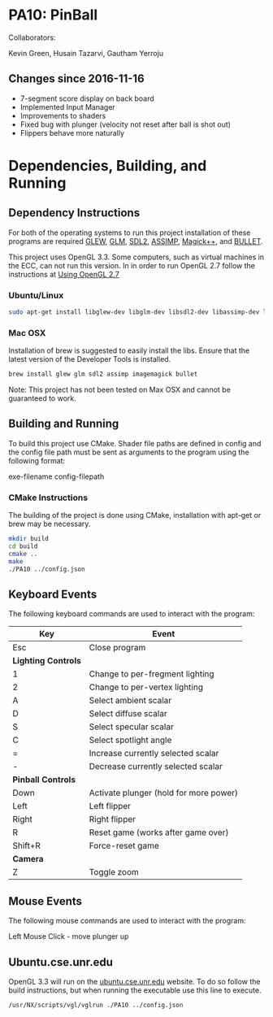 # PA10: PinBall
Collaborators:

Kevin Green,
Husain Tazarvi,
Gautham Yerroju

## Changes since 2016-11-16
- 7-segment score display on back board
- Implemented Input Manager
- Improvements to shaders
- Fixed bug with plunger (velocity not reset after ball is shot out)
- Flippers behave more naturally

# Dependencies, Building, and Running

## Dependency Instructions
For both of the operating systems to run this project installation of these programs are required [GLEW](http://glew.sourceforge.net/), [GLM](http://glm.g-truc.net/0.9.7/index.html), [SDL2](https://wiki.libsdl.org/Tutorials), [ASSIMP](http://www.assimp.org/lib_html/index.html), [Magick++](http://www.imagemagick.org/Magick++/), and [BULLET](http://bulletphysics.org/wordpress/).

This project uses OpenGL 3.3. Some computers, such as virtual machines in the ECC, can not run this version. In in order to run OpenGL 2.7 follow the instructions at [Using OpenGL 2.7](https://github.com/HPC-Vis/computer-graphics/wiki/Using-OpenGL-2.7)

### Ubuntu/Linux
```bash
sudo apt-get install libglew-dev libglm-dev libsdl2-dev libassimp-dev libmagick++-dev libbullet-dev
```

### Mac OSX
Installation of brew is suggested to easily install the libs. Ensure that the latest version of the Developer Tools is installed.
```bash
brew install glew glm sdl2 assimp imagemagick bullet
```
Note: This project has not been tested on Max OSX and cannot be guaranteed to work.

## Building and Running
To build this project use CMake. Shader file paths are defined in config and the config file path must be sent as arguments to the program using the following format:

exe-filename config-filepath

### CMake Instructions
The building of the project is done using CMake, installation with apt-get or brew may be necessary.

```bash
mkdir build
cd build
cmake ..
make
./PA10 ../config.json
```

## Keyboard Events
The following keyboard commands are used to interact with the program:

|Key|Event|
|---|---|
|Esc|Close program|
|__Lighting Controls__|
|1|Change to per-fregment lighting|
|2|Change to per-vertex lighting|
|A|Select ambient scalar|
|D|Select diffuse scalar|
|S|Select specular scalar|
|C|Select spotlight angle|
|=|Increase currently selected scalar|
|-|Decrease currently selected scalar|
|__Pinball Controls__|
|Down|Activate plunger (hold for more power)|
|Left|Left flipper|
|Right|Right flipper|
|R|Reset game (works after game over)|
|Shift+R|Force-reset game|
|__Camera__|
|Z|Toggle zoom|


## Mouse Events
The following mouse commands are used to interact with the program:

Left Mouse Click    - move plunger up


## Ubuntu.cse.unr.edu
OpenGL 3.3 will run on the [ubuntu.cse.unr.edu](https://ubuntu.cse.unr.edu/) website. To do so follow the build instructions, but when running the executable use this line to execute.
```bash
/usr/NX/scripts/vgl/vglrun ./PA10 ../config.json
```
